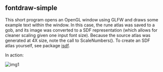 ## fontdraw-simple
This short program opens an OpenGL window using GLFW and draws some example text within the window. In this case, the rune atlas was saved to a gob, and its image was converted to a SDF representation (which allows for cleaner scaling given one input font size). Because the source atlas was generated at 4X size, note the call to ScaleNumbers(). To create an SDF atlas yourself, see package [isdf](https://github.com/vrav/isdf).

In action:

![img1](http://i.imgur.com/8dxkNgz.png)
